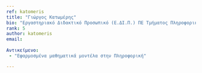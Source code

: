 ```yaml
---
ref: katomeris
title: "Γιώργος Κατωμέρης"
bio: "Εργαστηριακό Διδακτικό Προσωπικό (Ε.ΔΙ.Π.) ΠΕ Τμήματος Πληροφορικής"
rank: 5
author: katomeris
email:
  
Αντικείμενο:
 - "Εφαρμοσμένα μαθηματικά μοντέλα στην Πληροφορική"

---
```


